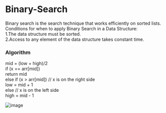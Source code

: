 # Binary-Search
Binary search is the search technique that works efficiently on sorted lists.  
Conditions for when to apply Binary Search in a Data Structure:  
1.The data structure must be sorted.  
2.Access to any element of the data structure takes constant time.  
### Algorithm  
mid = (low + high)/2  
if (x == arr[mid])  
return mid  
else if (x > arr[mid]) // x is on the right side  
low = mid + 1  
else // x is on the left side  
high = mid - 1

![image](https://static.javatpoint.com/ds/images/binary-search-algorithm2.png)

